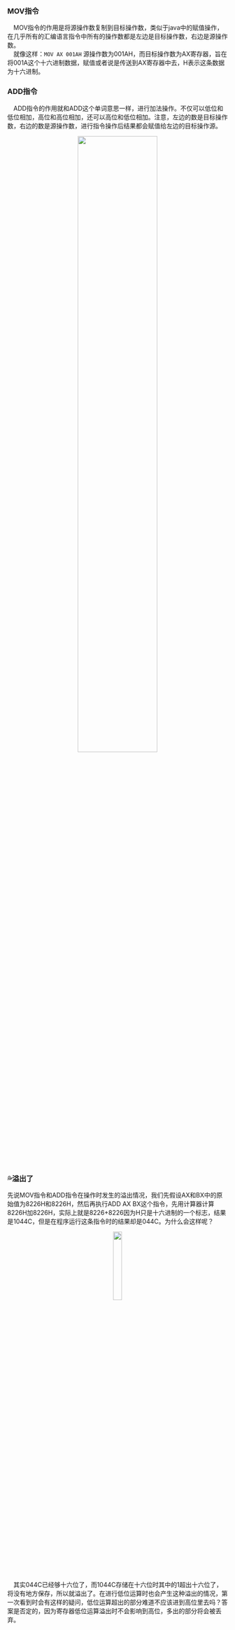 ### MOV指令
&emsp;MOV指令的作用是将源操作数复制到目标操作数，类似于java中的赋值操作，在几乎所有的汇编语言指令中所有的操作数都是左边是目标操作数，右边是源操作数。   
&emsp;就像这样：``` MOV AX 001AH ``` 源操作数为001AH，而目标操作数为AX寄存器，旨在将001A这个十六进制数据，赋值或者说是传送到AX寄存器中去，H表示这条数据为十六进制。  

### ADD指令
&emsp;ADD指令的作用就和ADD这个单词意思一样，进行加法操作。不仅可以低位和低位相加，高位和高位相加，还可以高位和低位相加。注意，左边的数是目标操作数，右边的数是源操作数，进行指令操作后结果都会赋值给左边的目标操作源。
<div align="center">
  <img src = "https://github.com/V9n0m/Assembly-language-study-notes/assets/81289456/41415ed7-b073-4fef-bc69-2bea25d581d6" width = 60% />
</div>

### 💦溢出了
先说MOV指令和ADD指令在操作时发生的溢出情况，我们先假设AX和BX中的原始值为8226H和8226H，然后再执行ADD AX BX这个指令，先用计算器计算8226H加8226H，实际上就是8226+8226因为H只是十六进制的一个标志，结果是1044C，但是在程序运行这条指令时的结果却是044C。为什么会这样呢？  
<div align="center">  
  <img src = "https://github.com/V9n0m/Assembly-language-study-notes/assets/81289456/11d8a5c9-124e-4f90-800a-890e688dd606" width = 20% />
</div>

&emsp;其实044C已经够十六位了，而1044C存储在十六位时其中的1超出十六位了，将没有地方保存，所以就溢出了。在进行低位运算时也会产生这种溢出的情况，第一次看到时会有这样的疑问，低位运算超出的部分难道不应该进到高位里去吗？答案是否定的，因为寄存器低位运算溢出时不会影响到高位，多出的部分将会被丢弃。
